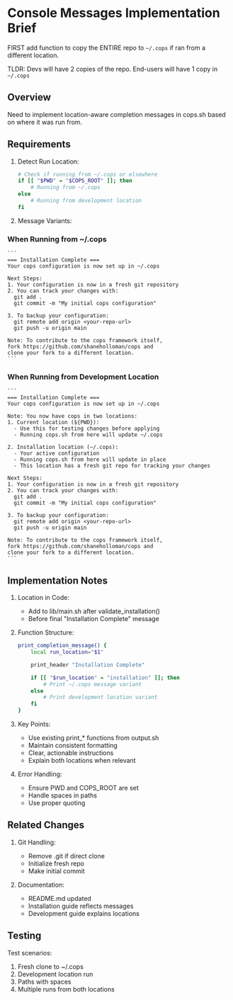 # Console Messages Implementation Brief

FIRST add function to copy the ENTIRE repo to `~/.cops` if ran from a different location.

TLDR: Devs will have 2 copies of the repo. End-users will have 1 copy in `~/.cops`

## Overview

Need to implement location-aware completion messages in cops.sh based on where it was run from.

## Requirements

1. Detect Run Location:

    ```bash
    # Check if running from ~/.cops or elsewhere
    if [[ "$PWD" = "$COPS_ROOT" ]]; then
        # Running from ~/.cops
    else
        # Running from development location
    fi
    ```

2. Message Variants:

### When Running from ~/.cops

    ```
    === Installation Complete ===
    Your cops configuration is now set up in ~/.cops

    Next Steps:
    1. Your configuration is now in a fresh git repository
    2. You can track your changes with:
      git add .
      git commit -m "My initial cops configuration"

    3. To backup your configuration:
      git remote add origin <your-repo-url>
      git push -u origin main

    Note: To contribute to the cops framework itself,
    fork https://github.com/shaneholloman/cops and
    clone your fork to a different location.
    ```

### When Running from Development Location

    ```
    === Installation Complete ===
    Your cops configuration is now set up in ~/.cops

    Note: You now have cops in two locations:
    1. Current location (${PWD}):
      - Use this for testing changes before applying
      - Running cops.sh from here will update ~/.cops

    2. Installation location (~/.cops):
      - Your active configuration
      - Running cops.sh from here will update in place
      - This location has a fresh git repo for tracking your changes

    Next Steps:
    1. Your configuration is now in a fresh git repository
    2. You can track your changes with:
      git add .
      git commit -m "My initial cops configuration"

    3. To backup your configuration:
      git remote add origin <your-repo-url>
      git push -u origin main

    Note: To contribute to the cops framework itself,
    fork https://github.com/shaneholloman/cops and
    clone your fork to a different location.
    ```

## Implementation Notes

1. Location in Code:

    - Add to lib/main.sh after validate_installation()
    - Before final "Installation Complete" message

2. Function Structure:

    ```bash
    print_completion_message() {
        local run_location="$1"

        print_header "Installation Complete"

        if [[ "$run_location" = "installation" ]]; then
            # Print ~/.cops message variant
        else
            # Print development location variant
        fi
    }
    ```

3. Key Points:

    - Use existing print_* functions from output.sh
    - Maintain consistent formatting
    - Clear, actionable instructions
    - Explain both locations when relevant

4. Error Handling:

    - Ensure PWD and COPS_ROOT are set
    - Handle spaces in paths
    - Use proper quoting

## Related Changes

1. Git Handling:

    - Remove .git if direct clone
    - Initialize fresh repo
    - Make initial commit

2. Documentation:

    - README.md updated
    - Installation guide reflects messages
    - Development guide explains locations

## Testing

Test scenarios:

1. Fresh clone to ~/.cops
2. Development location run
3. Paths with spaces
4. Multiple runs from both locations
